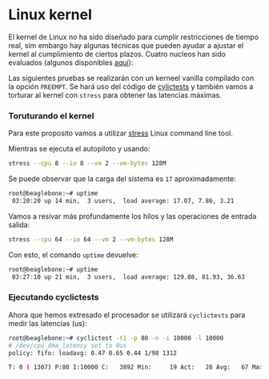 # Linux kernel

El kernel de Linux no ha sido diseñado para cumplir restricciones de tiempo real, sim embargo hay algunas técnicas que pueden ayudar a ajustar el kernel al cumplimiento de ciertos plazos. Cuatro nucleos han sido evaluados (algunos disponibles [aquí](https://github.com/erlerobot/kernels/tree/master/bbb/3.8.13.x)):

Las siguientes pruebas se realizarán con un kerneel vanilla compilado con la opción `PREEMPT`. Se hará uso del código de [cylictests](https://rt.wiki.kernel.org/index.php/Cyclictest) y también vamos a torturar al kernel con `stress` para obtener las latencias máximas. 



### Toruturando el kernel 

Para este proposito vamos a utilizar [stress](http://linux.die.net/man/1/stress) Linux command line tool.

Mientras se ejecuta el autopiloto y usando:
``` bash
stress --cpu 8 --io 8 --vm 2 --vm-bytes 128M
```

Se puede observar que la carga del sistema es `17` aproximadamente:
```bash
root@beaglebone:~# uptime
 03:20:20 up 14 min,  3 users,  load average: 17.07, 7.86, 3.21
```

Vamos a resivar más profundamente los hilos y las operaciones de entrada salida:
```bash
stress --cpu 64 --io 64 --vm 2 --vm-bytes 128M
```
Con esto, el comando `uptime` devuelve:
```bash
root@beaglebone:~# uptime
 03:27:10 up 21 min,  3 users,  load average: 129.08, 81.93, 36.63
```

### Ejecutando cyclictests
Ahora que hemos extresado el procesador se utilizará `cyclictests` para medir las latencias (us):
```bash
root@beaglebone:~# cyclictest -t1 -p 80 -n -i 10000 -l 10000
# /dev/cpu_dma_latency set to 0us
policy: fifo: loadavg: 0.47 0.65 0.44 1/98 1312           

T: 0 ( 1307) P:80 I:10000 C:   3892 Min:     19 Act:   26 Avg:   67 Max:   13743
```

